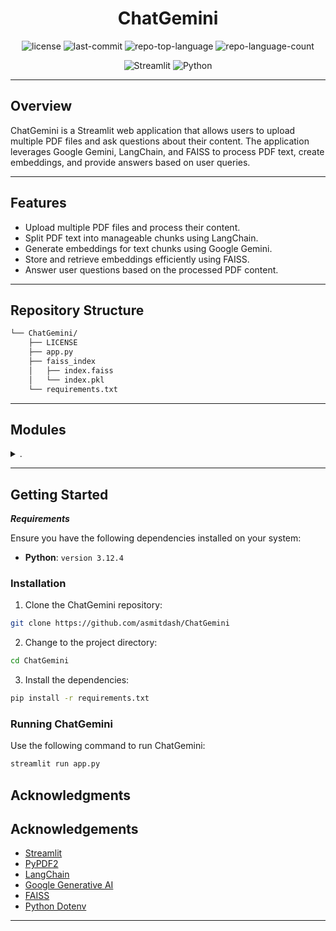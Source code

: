 <p align="center">
  
</p>
<p align="center">
    <h1 align="center">ChatGemini</h1>
</p>
<p align="center">
    
</p>
<p align="center">
	<img src="https://img.shields.io/github/license/asmitdash/ChatGemini?style=flat&color=0080ff" alt="license">
	<img src="https://img.shields.io/github/last-commit/asmitdash/ChatGemini?style=flat&logo=git&logoColor=white&color=0080ff" alt="last-commit">
	<img src="https://img.shields.io/github/languages/top/asmitdash/ChatGemini?style=flat&color=0080ff" alt="repo-top-language">
	<img src="https://img.shields.io/github/languages/count/asmitdash/ChatGemini?style=flat&color=0080ff" alt="repo-language-count">
<p>
<p align="center">
		
</p>
<p align="center">
	<img src="https://img.shields.io/badge/Streamlit-FF4B4B.svg?style=flat&logo=Streamlit&logoColor=white" alt="Streamlit">
	<img src="https://img.shields.io/badge/Python-3776AB.svg?style=flat&logo=Python&logoColor=white" alt="Python">
</p>
<hr>



##  Overview

ChatGemini is a Streamlit web application that allows users to upload multiple PDF files and ask questions about their content. The application leverages Google Gemini, LangChain, and FAISS to process PDF text, create embeddings, and provide answers based on user queries.

---

##  Features

- Upload multiple PDF files and process their content.
- Split PDF text into manageable chunks using LangChain.
- Generate embeddings for text chunks using Google Gemini.
- Store and retrieve embeddings efficiently using FAISS.
- Answer user questions based on the processed PDF content.

---

##  Repository Structure

```sh
└── ChatGemini/
    ├── LICENSE
    ├── app.py
    ├── faiss_index
    │   ├── index.faiss
    │   └── index.pkl
    └── requirements.txt
```

---

##  Modules

<details closed><summary>.</summary>

| File                                                                                     | Summary                                      |
| ---                                                                                      | ---                                          |
| [requirements.txt](https://github.com/asmitdash/ChatGemini/blob/master/requirements.txt) | Lists all the Python packages that are required for your project to run. |
| [app.py](https://github.com/asmitdash/ChatGemini/blob/master/app.py)                     | This file contains the main logic and functionality of your Streamlit web application.           |

</details>

---

##  Getting Started

***Requirements***

Ensure you have the following dependencies installed on your system:

* **Python**: `version 3.12.4`

###  Installation

1. Clone the ChatGemini repository:

```sh
git clone https://github.com/asmitdash/ChatGemini
```

2. Change to the project directory:

```sh
cd ChatGemini
```

3. Install the dependencies:

```sh
pip install -r requirements.txt
```

###  Running ChatGemini

Use the following command to run ChatGemini:

```sh
streamlit run app.py
```



##  Acknowledgments

## Acknowledgements

- [Streamlit](https://streamlit.io/)
- [PyPDF2](https://pypi.org/project/PyPDF2/)
- [LangChain](https://github.com/langchain-ai/langchain)
- [Google Generative AI](https://github.com/google/generative-ai-python)
- [FAISS](https://github.com/facebookresearch/faiss)
- [Python Dotenv](https://github.com/theskumar/python-dotenv)



---
